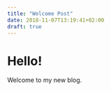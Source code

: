 ```yaml
---
title: "Welcome Post"
date: 2018-11-07T13:19:41+02:00
draft: true
---
```


# Hello!

Welcome to my new blog. 